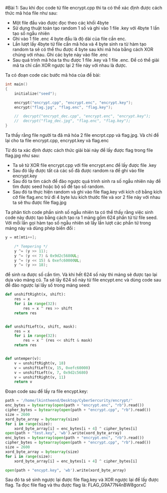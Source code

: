#Bài 1:
Sau khi đọc code từ file encrypt.cpp thì ta có thể xác định được cách thức mã hóa file như sau:
* Một file đầu vào được đọc theo các khối 4byte
* Sử dụng thuật toán tạo random 1 số và ghi vào 1 file .key với 4byte 1 lần tạo số ngẫu nhiên
* Ghi vào 1 file .enc 4 byte đầu là độ dài của file cần enc.
* Lần lượt lấy 4byte từ file cần mã hóa và 4 byte sinh ra từ hàm tạo random ta sẽ có thể thu được 4 byte sau khi mã hóa bằng cách XOR chúng với nhau. Ghi các byte này vào file .enc
* Sau quá trình mã hóa ta thu được 1 file .key và 1 file .enc. Để có thể giải mã ta chỉ cần XOR ngược lại 2 file này với nhau là được.

Ta có đoạn code các bước mã hóa của đề bài:
```c
int main()
{
    initialize("seed");

    encrypt("encrypt.cpp", "encrypt.enc", "encrypt.key");
    encrypt("flag.jpg", "flag.enc", "flag.key");

    //  decrypt("encrypt_dec.cpp", "encrypt.enc", "encrypt.key");
    //  decrypt("flag_dec.jpg", "flag.enc", "flag.key");
}
```
Ta thấy rằng file người ta đã mã hóa 2 file encrpt.cpp và flag.jpg. Và chỉ để lại cho ta file encrypt.cpp, encrypt.key và flag.enc

Từ đó ta xác định được cách thức giải bài này để lấy được flag trong file flag.jpg như sau:

- Ta sẽ từ XOR file encrypt.cpp với file encrypt.enc để lấy được file .key
- Sau đó lấy được tất cả các số đã được random ra để ghi vào file encrypt.key
- Sau đó ta tìm cách để đảo ngược quá trình sinh ra số ngẫu nhiên này để tìm được seed hoặc bộ số để tạo số random.
- Sau đó ta thực hiện random và ghi vào file flag.key với kích cỡ bằng kích cỡ file flag.enc trừ đi 4 byte lưu kích thước file và xor 2 file này với nhau ta sẽ thu được file flag.jpg

Ta phân tích code phần sinh số ngẫu nhiên ta có thể thấy rằng việc sinh code này được tạo bằng cách tạo ra 1 mảng gồm 624 phần tử từ file seed. Với mỗi lần gọi hàm tạo số ngẫu nhiên sẽ lấy lần lượt các phần tử trong mảng này và dùng phép biến đổi :
```c
y = mt[mti++];

    /* Tempering */
    y ^= (y >> 11);
    y ^= (y << 7) & 0x9d2c5680UL;
    y ^= (y << 15) & 0xefc60000UL;
    y ^= (y >> 18);
```
để sinh ra được số cần tìm. Và khi hết 624 số này thì mảng sẽ được tạo lại dựa vào mảng cũ.
Ta sẽ lấy 624 số này từ file encypt.enc và dùng code sau để đảo ngược lại lấy số trong mảng seed:

```python
def unshiftRight(x, shift):
    res = x
    for i in range(32):
        res = x ^ res >> shift
    return res


def unshiftLeft(x, shift, mask):
    res = x
    for i in range(32):
        res = x ^ (res << shift & mask)
    return res


def untemper(v):
    v = unshiftRight(v, 18)
    v = unshiftLeft(v, 15, 0xefc60000)
    v = unshiftLeft(v, 7, 0x9d2c5680)
    v = unshiftRight(v, 11)
    return v
```

Đoạn code sau để lấy ra file encypt.key:
```python
path = '/home/lkintheend/Desktop/CyberSercurity/encrypt/'
enc_bytes = bytearray(open(path + "encrypt.enc", "rb").read())
cipher_bytes = bytearray(open(path + "encrypt.cpp", "rb").read())
size = 2600
xord_byte_array = bytearray(size)
for i in range(size):
    xord_byte_array[i] = enc_bytes[i + 4] ^ cipher_bytes[i]
open(path + "test.key", 'wb').write(xord_byte_array)
enc_bytes = bytearray(open(path + "encrypt.enc", "rb").read())
cipher_bytes = bytearray(open(path + "encrypt.cpp", "rb").read())
size = 2600
xord_byte_array = bytearray(size)
for i in range(size):
    xord_byte_array[i] = enc_bytes[i + 4] ^ cipher_bytes[i]

open(path + "encypt.key", 'wb').write(xord_byte_array)
```
Sau đó ta sẽ sinh ngược lại được file flag.key và XOR ngược lại để lấy được flag. Ta đọc file flag và thu được flag là:
FLAG_G9A77N4nBW8gorxC